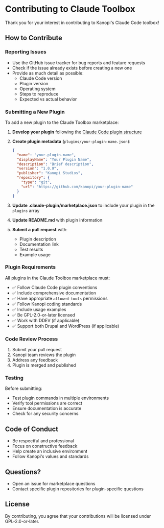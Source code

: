 # Contributing to Claude Toolbox

Thank you for your interest in contributing to Kanopi's Claude Code toolbox!

## How to Contribute

### Reporting Issues

- Use the GitHub issue tracker for bug reports and feature requests
- Check if the issue already exists before creating a new one
- Provide as much detail as possible:
  - Claude Code version
  - Plugin version
  - Operating system
  - Steps to reproduce
  - Expected vs actual behavior

### Submitting a New Plugin

To add a new plugin to the Claude Toolbox marketplace:

1. **Develop your plugin** following the [Claude Code plugin structure](https://docs.claude.com/en/docs/claude-code/plugins)

2. **Create plugin metadata** (`plugins/your-plugin-name.json`):
   ```json
   {
     "name": "your-plugin-name",
     "displayName": "Your Plugin Name",
     "description": "Brief description",
     "version": "1.0.0",
     "publisher": "Kanopi Studios",
     "repository": {
       "type": "git",
       "url": "https://github.com/kanopi/your-plugin-name"
     }
   }
   ```

3. **Update .claude-plugin/marketplace.json** to include your plugin in the `plugins` array

4. **Update README.md** with plugin information

5. **Submit a pull request** with:
   - Plugin description
   - Documentation link
   - Test results
   - Example usage

### Plugin Requirements

All plugins in the Claude Toolbox marketplace must:

- ✅ Follow Claude Code plugin conventions
- ✅ Include comprehensive documentation
- ✅ Have appropriate `allowed-tools` permissions
- ✅ Follow Kanopi coding standards
- ✅ Include usage examples
- ✅ Be GPL-2.0-or-later licensed
- ✅ Work with DDEV (if applicable)
- ✅ Support both Drupal and WordPress (if applicable)

### Code Review Process

1. Submit your pull request
2. Kanopi team reviews the plugin
3. Address any feedback
4. Plugin is merged and published

### Testing

Before submitting:

- Test plugin commands in multiple environments
- Verify tool permissions are correct
- Ensure documentation is accurate
- Check for any security concerns

## Code of Conduct

- Be respectful and professional
- Focus on constructive feedback
- Help create an inclusive environment
- Follow Kanopi's values and standards

## Questions?

- Open an issue for marketplace questions
- Contact specific plugin repositories for plugin-specific questions

## License

By contributing, you agree that your contributions will be licensed under GPL-2.0-or-later.
